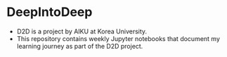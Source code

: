 # DeepIntoDeep
 - D2D is a project by AIKU at Korea University.
 - This repository contains weekly Jupyter notebooks that document my learning journey as part of the D2D project.
